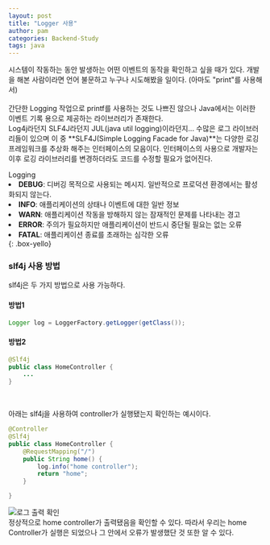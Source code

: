 ```yaml
---
layout: post
title: "Logger 사용"
author: pam
categories: Backend-Study
tags: java
---
```


시스템이 작동하는 동안 발생하는 어떤 이벤트의 동작을 확인하고 싶을 때가 있다. 개발을 해본 사람이라면 언어 불문하고 누구나 시도해봤을 일이다. (아마도 "print"를 사용해서)  
<br>
간단한 Logging 작업으로 printf를 사용하는 것도 나쁘진 않으나 Java에서는 이러한 이벤트 기록 용으로 제공하는 라이브러리가 존재한다. <br>
Log4j라던지 SLF4J라던지 JUL(java util logging)이라던지... 수많은 로그 라이브러리들이 있으며 이 중 **SLF4J(Simple Logging Facade for Java)**는 다양한 로깅 프레임워크를 추상화 해주는 인터페이스의 모음이다. 인터페이스의 사용으로 개발자는 이후 로깅 라이브러리를 변경하더라도 코드를 수정할 필요가 없어진다.

<div>
    <xl>Logging</xl><br>
    <li>
    <strong>DEBUG</strong>: 디버깅 목적으로 사용되는 메시지. 일반적으로 프로덕션 환경에서는 활성화되지 않는다.
    </li>
    <li>
    <strong>INFO</strong>: 애플리케이션의 상태나 이벤트에 대한 일반 정보
    </li>
    <li>
    <strong>WARN</strong>: 애플리케이션 작동을 방해하지 않는 잠재적인 문제를 나타내는 경고
    </li>
    <li>
    <strong>ERROR</strong>: 주의가 필요하지만 애플리케이션이 반드시 중단될 필요는 없는 오류
    </li>
    <li>
    <strong>FATAL</strong>: 애플리케이션 종료를 초래하는 심각한 오류
    </li>
</div>
{: .box-yello}

### slf4j 사용 방법
slf4j은 두 가지 방법으로 사용 가능하다. 

#### 방법1

``` java
Logger log = LoggerFactory.getLogger(getClass());
```
#### 방법2
```java
@Slf4j
public class HomeController {
    ...
}
```

<br>

아래는 slf4j을 사용하여 controller가 실행됐는지 확인하는 예시이다.
``` java
@Controller
@Slf4j
public class HomeController {
    @RequestMapping("/")
    public String home() {
        log.info("home controller");
        return "home";
    }

}
```

<img alt="로그 출력 확인" src="https://github.com/lcqff/lcqff.github.io/assets/71930280/749a9b5a-4a1c-4e11-b630-5fd8a3119008">
<br>
정상적으로 home controller가 출력됐음을 확인할 수 있다. 따라서 우리는 home Controller가 실행은 되었으나 그 안에서 오류가 발생했단 것 또한 알 수 있다.